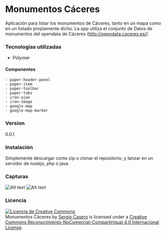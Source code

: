 # Monumentos Cáceres

Aplicación para listar los monumentos de Cáceres, tanto en un mapa como en un listado propiamente dicho.
La app utiliza el conjunto de Datos de monumentos del opendata de Cáceres (http://opendata.caceres.es/)

### Tecnologías utilizadas
- Polymer

#### Componentes
    - paper-header-panel
    - paper-item
    - paper-toolbar
    - paper-tabs
    - iron-ajax
    - iron-image
    - google-map
    - google-map-marker

### Version
0.0.1

### Instalación
Simplemente descargar como zip o clonar el repositorio, y lanzar en un servidor de nodejs, php o java.

### Capturas
![Alt text](http://todotelegram.com/monumentos/mapa.png "Vista de mapa")
![Alt text](http://todotelegram.com/monumentos/listado.png "Vista de listado")

### Licencia
<a rel="license" href="http://creativecommons.org/licenses/by-nc-sa/4.0/"><img alt="Licencia de Creative Commons" style="border-width:0" src="https://i.creativecommons.org/l/by-nc-sa/4.0/88x31.png" /></a><br /><span xmlns:dct="http://purl.org/dc/terms/" property="dct:title">Monumentos Cáceres</span> by <a xmlns:cc="http://creativecommons.org/ns#" href="http://sergiocasero.es" property="cc:attributionName" rel="cc:attributionURL">Sergio Casero</a> is licensed under a <a rel="license" href="http://creativecommons.org/licenses/by-nc-sa/4.0/">Creative Commons Reconocimiento-NoComercial-CompartirIgual 4.0 Internacional License</a>.



